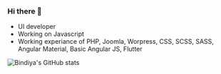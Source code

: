 ### Hi there 👋

- UI developer
- Working on Javascript
- Working experiance of PHP, Joomla, Worpress, CSS, SCSS, SASS, Angular Material, Basic Angular JS, Flutter

![Bindiya's GitHub stats](https://github-readme-stats.vercel.app/api?username=bindiya-kundaliya&hide=contribs,prs)
<!--
**bindiya-kundaliya/bindiya-kundaliya** is a ✨ _special_ ✨ repository because its `README.md` (this file) appears on your GitHub profile.

Here are some ideas to get you started:

- 🔭 I’m currently working on ...
- 🌱 I’m currently learning ...
- 👯 I’m looking to collaborate on ...
- 🤔 I’m looking for help with ...
- 💬 Ask me about ...
- 📫 How to reach me: ...
- 😄 Pronouns: ...
- ⚡ Fun fact: ...
-->
